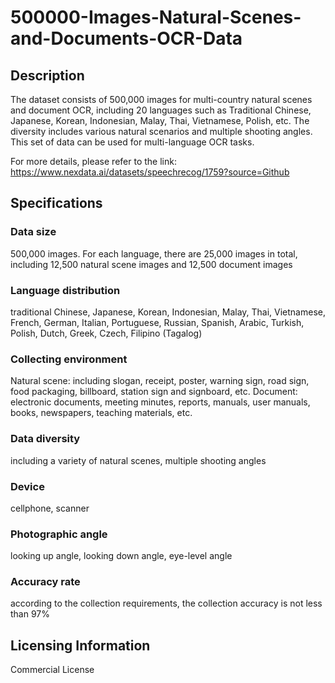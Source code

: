 # 500000-Images-Natural-Scenes-and-Documents-OCR-Data

## Description
The dataset consists of 500,000 images for multi-country natural scenes and document OCR, including 20 languages such as Traditional Chinese, Japanese, Korean, Indonesian, Malay, Thai, Vietnamese, Polish, etc. The diversity includes various natural scenarios and multiple shooting angles. This set of data can be used for multi-language OCR tasks.

For more details, please refer to the link: https://www.nexdata.ai/datasets/speechrecog/1759?source=Github

## Specifications
### Data size
500,000 images. For each language, there are 25,000 images in total, including 12,500 natural scene images and 12,500 document images
### Language distribution
traditional Chinese, Japanese, Korean, Indonesian, Malay, Thai, Vietnamese, French, German, Italian, Portuguese, Russian, Spanish, Arabic, Turkish, Polish, Dutch, Greek, Czech, Filipino (Tagalog)
### Collecting environment
Natural scene: including slogan, receipt, poster, warning sign, road sign, food packaging, billboard, station sign and signboard, etc. Document: electronic documents, meeting minutes, reports, manuals, user manuals, books, newspapers, teaching materials, etc.
### Data diversity
including a variety of natural scenes, multiple shooting angles
### Device
cellphone, scanner
### Photographic angle
looking up angle, looking down angle, eye-level angle
### Accuracy rate
according to the collection requirements, the collection accuracy is not less than 97%

## Licensing Information
Commercial License






















